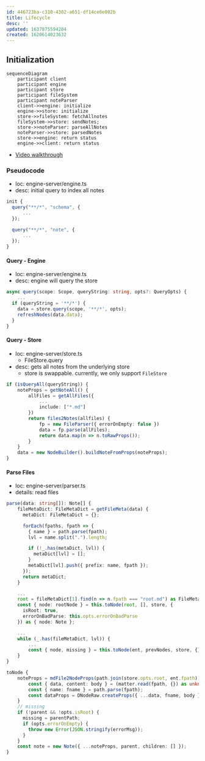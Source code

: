 ```yaml
---
id: 446723ba-c310-4302-a651-df14ce6e002b
title: Lifecycle
desc: ''
updated: 1637875594204
created: 1620614023632
---
```


## Initialization

```mermaid
sequenceDiagram
    participant client
    participant engine
    participant store
    participant fileSystem
    participant noteParser
    client->>engine: initialize
    engine->>store: initialize
    store->>fileSystem: fetchAllnotes
    fileSystem->>store: sendNotes;
    store->>noteParser: parseAllNotes
    noteParser->>store: parsedNotes
    store->>engine: return status
    engine->>client: return status
```

- [Video walkthrough](https://youtu.be/nWJCP1DR5Io)

### Pseudocode

- loc: engine-server/engine.ts
- desc: initial query to index all notes 
```ts
init {
  query("**/*", "schema", {
      ...
  });

  query("**/*", "note", {
      ...
  });
}

```
#### Query - Engine

- loc: engine-server/engine.ts
- desc: engine will query the store

```ts
async query(scope: Scope, queryString: string, opts?: QueryOpts) {
    ...
  if (queryString = '**/*') {
    data = store.query(scope, '**/*', opts);
    refreshNodes(data.data);
  }
}
```

#### Query - Store

- loc: engine-server/store.ts
  - FileStore.query
- desc: gets all notes from the underlying store
    - store is swappable. currently, we only support `FileStore`

```ts
if (isQueryAll(queryString)) {
    noteProps = getNoteAll() {
        allFiles = getAllFiles({
            ...
            include: ["*.md"]
        })
        return files2Notes(allfiles) {
            fp = new FileParser({ errorOnEmpty: false })
            data = fp.parse(allFiles);
            return data.map(n => n.toRawProps());
        }
    }
    data = new NodeBuilder().buildNoteFromProps(noteProps);
}
```

#### Parse Files

- loc: engine-server/parser.ts
- details: read files

```ts
parse(data: string[]): Note[] {
    fileMetaDict: FileMetaDict = getFileMeta(data) {
      metaDict: FileMetaDict = {};

      forEach(fpaths, fpath => {
        { name } = path.parse(fpath);
        lvl = name.split(".").length;

        if (!_.has(metaDict, lvl)) {
          metaDict[lvl] = [];
        }
        metaDict[lvl].push({ prefix: name, fpath });
      });
      return metaDict;
    }

    ...
    root = fileMetaDict[1].find(n => n.fpath === "root.md") as FileMeta;
    const { node: rootNode } = this.toNode(root, [], store, {
      isRoot: true,
      errorOnBadParse: this.opts.errorOnBadParse
    }) as { node: Note };

    ...
    while (_.has(fileMetaDict, lvl)) {
        ...
        const { node, missing } = this.toNode(ent, prevNodes, store, {})
    }
}

toNode {
    noteProps = mdFile2NodeProps(path.join(store.opts.root, ent.fpath)) {
        const { data, content: body } = (matter.read(fpath, {}) as unknown) as {
        const { name: fname } = path.parse(fpath);
        const dataProps = DNodeRaw.createProps({ ...data, fname, body });
    }
    // missing
    if (!parent && !opts.isRoot) {
      missing = parentPath;
      if (opts.errorOnEmpty) {
        throw new Error(JSON.stringify(errorMsg));
      }
    }
    const note = new Note({ ...noteProps, parent, children: [] });
}
```
